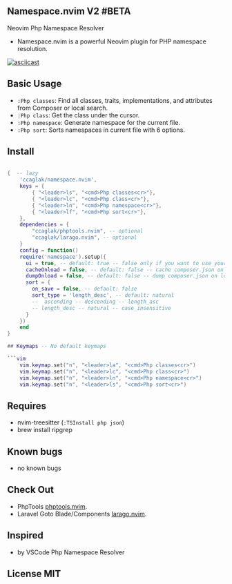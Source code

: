 ## Namespace.nvim V2 #BETA

Neovim Php Namespace Resolver

- Namespace.nvim is a powerful Neovim plugin for PHP namespace resolution.

[![asciicast](https://asciinema.org/a/558130.svg)](https://asciinema.org/a/558130)

## Basic Usage

- `:Php classes`: Find all classes, traits, implementations, and attributes from Composer or local search.
- `:Php class`: Get the class under the cursor.
- `:Php namespace`: Generate namespace for the current file.
- `:Php sort`: Sorts namespaces in current file with 6 options.



## Install

```lua

{  -- lazy
    'ccaglak/namespace.nvim',
    keys = {
        { "<leader>ls", "<cmd>Php classes<cr>"},
        { "<leader>lc", "<cmd>Php class<cr>"},
        { "<leader>ln", "<cmd>Php namespace<cr>"},
        { "<leader>lf", "<cmd>Php sort<cr>"},
    },
    dependencies = {
        "ccaglak/phptools.nvim", -- optional
        "ccaglak/larago.nvim", -- optional
    }
    config = function()
    require('namespace').setup({
      ui = true, -- default: true -- false only if you want to use your own ui
      cacheOnload = false, -- default: false -- cache composer.json on load
      dumpOnload = false, -- default: false -- dump composer.json on load
      sort = {
        on_save = false, -- default: false
        sort_type = 'length_desc', -- default: natural
        --  ascending -- descending -- length_asc
        -- length_desc -- natural -- case_insensitive
      }
    })
    end
}

## Keymaps -- No default keymaps

```vim
    vim.keymap.set("n", "<leader>la", "<cmd>Php classes<cr>")
    vim.keymap.set("n", "<leader>lc", "<cmd>Php class<cr>")
    vim.keymap.set("n", "<leader>ln", "<cmd>Php namespace<cr>")
    vim.keymap.set("n", "<leader>ls", "<cmd>Php sort<cr>")
```

## Requires

-   nvim-treesitter (`:TSInstall php json`)
-   brew install ripgrep

## Known bugs
-   no known bugs

## Check Out

- PhpTools [phptools.nvim](https://github.com/ccaglak/phptools.nvim).
- Laravel Goto Blade/Components [larago.nvim](https://github.com/ccaglak/larago.nvim).


## Inspired

-   by VSCode Php Namespace Resolver

## License MIT
